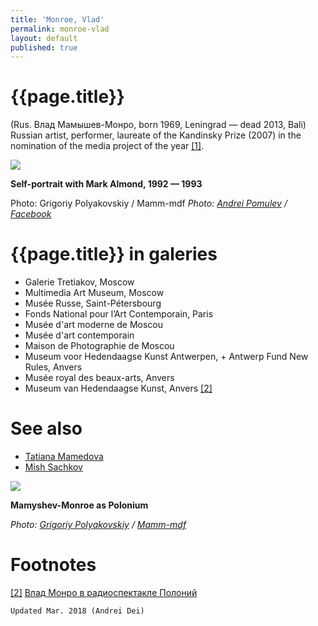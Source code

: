 ```yaml
---
title: 'Monroe, Vlad'
permalink: monroe-vlad
layout: default
published: true
---
```

# {{page.title}}

(Rus. Влад Мамышев-Монро, born 1969, Leningrad — dead 2013, Bali) Russian artist, performer, laureate of the Kandinsky Prize (2007) in the nomination of the media project of the year <span id="a1">[\[1\]](#f1)</span>.

![](/encyclopedia/images/{{page.permalink}}.jpg)

**Self-portrait with Mark Almond, 1992 — 1993**

Photo: Grigoriy Polyakovskiy / Mamm-mdf
*Photo: [Andrei Pomulev](pomulev-andrei) / [Facebook](https://www.facebook.com/photo.php?fbid=1657445534347751&set=a.102145249877795.3311.100002469602366&type=3&theater)*

# {{page.title}} in galeries

+ Galerie Tretiakov, Moscow
+ Multimedia Art Museum, Moscow
+ Musée Russe, Saint-Pétersbourg
+ Fonds National pour l’Art Contemporain, Paris
+ Musée d'art moderne de Moscou
+ Musée d'art contemporain
+ Maison de Photographie de Moscou
+ Museum voor Hedendaagse Kunst Antwerpen, + Antwerp Fund New Rules, Anvers
+ Musée royal des beaux-arts, Anvers
+ Museum van Hedendaagse Kunst, Anvers <span id="a2">[\[2\]](#f2)</span>

# See also

+ [Tatiana Mamedova](mamedova-tatiana)
+ [Mish Sachkov](sachkov-mish)

![](/encyclopedia/images/{{page.permalink}}-3.jpg)

**Mamyshev-Monroe as Polonium**

*Photo: [Grigoriy Polyakovskiy](index) / [Mamm-mdf](index)*

# Footnotes

[[2]](#a2) <span id="f2"></span> [Влад Монро в радиоспектакле Полоний](https://www.youtube.com/watch?v=e8ohN3fR9tk)

`Updated Mar. 2018 (Andrei Dei)`
